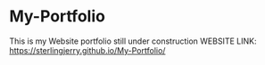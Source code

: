 # My-Portfolio
This is my Website portfolio still under construction
WEBSITE LINK: https://sterlingjerry.github.io/My-Portfolio/
